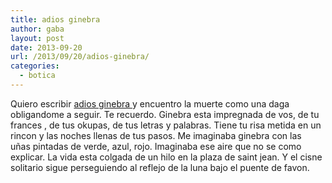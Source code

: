 ```yaml
---
title: adios ginebra
author: gaba
layout: post
date: 2013-09-20
url: /2013/09/20/adios-ginebra/
categories:
  - botica
---
```

Quiero escribir <a href="https://www.evernote.com/shard/s202/sh/9507e180-6ecd-45ff-a8e1-414fa74791f0/393c8ba206184104fc3c7de8e3a973e3" target="_blank">adios ginebra </a>y encuentro la muerte como una daga obligandome a seguir. Te recuerdo. Ginebra esta impregnada de vos, de tu frances , de tus okupas, de tus letras y palabras. Tiene tu risa metida en un rincon y las noches llenas de tus pasos. Me imaginaba ginebra con las uñas pintadas de verde, azul, rojo. Imaginaba ese aire que no se como explicar. La vida esta colgada de un hilo en la plaza de saint jean. Y el cisne solitario sigue perseguiendo al reflejo de la luna bajo el puente de favon.